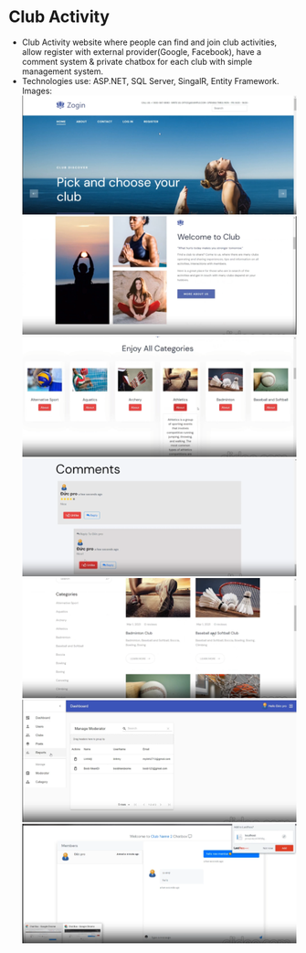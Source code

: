 # Club Activity
- Club Activity website where people can find and join club activities, allow register with external provider(Google, Facebook), have a comment system & private chatbox for each club with simple management system.
- Technologies use: ASP.NET, SQL Server, SingalR, Entity Framework.
Images:
![](https://raw.githubusercontent.com/dim0147/Activity-Project/refs/heads/master/1.png)
![](https://raw.githubusercontent.com/dim0147/Activity-Project/refs/heads/master/2.png)
![](https://raw.githubusercontent.com/dim0147/Activity-Project/refs/heads/master/3.png)
![](https://raw.githubusercontent.com/dim0147/Activity-Project/refs/heads/master/4.png)
![](https://raw.githubusercontent.com/dim0147/Activity-Project/refs/heads/master/5.png)
![](https://raw.githubusercontent.com/dim0147/Activity-Project/refs/heads/master/6.png)
![](https://raw.githubusercontent.com/dim0147/Activity-Project/refs/heads/master/7.png)
